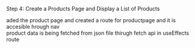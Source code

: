 Step 4: Create a Products Page and Display a List of Products

aded the  product page and created  a route  for productpage  and  it  is  accesible hrough  nav  
product data  is being fetched  from  json  file  thirugh fetch  api in  useEffects route 


